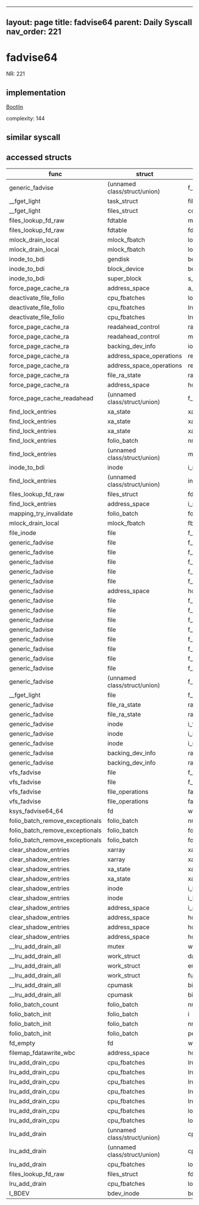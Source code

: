 
---
layout: page
title: fadvise64
parent: Daily Syscall
nav_order: 221
---
        

# fadvise64
NR: 221

## implementation
[Bootlin](https://elixir.bootlin.com/linux/v6.14.7/source/mm/fadvise.c#L208)

complexity: 144


## similar syscall


## accessed structs

|func|struct|target|location|has_read|has_write|
|--|--|--|--|--|--|
|generic_fadvise|(unnamed class/struct/union)|f_ra|https://elixir.bootlin.com/linux/v6.14.7/source/mm/fadvise.c#L91|true|true|
|__fget_light|task_struct|files|https://elixir.bootlin.com/linux/v6.14.7/source/fs/file.c#L1142|true|true|
|__fget_light|files_struct|count|https://elixir.bootlin.com/linux/v6.14.7/source/fs/file.c#L1154|false|false|
|files_lookup_fd_raw|fdtable|max_fds|https://elixir.bootlin.com/linux/v6.14.7/source/include/linux/fdtable.h#L75|true|true|
|files_lookup_fd_raw|fdtable|fd|https://elixir.bootlin.com/linux/v6.14.7/source/include/linux/fdtable.h#L84|true|true|
|mlock_drain_local|mlock_fbatch|lock|https://elixir.bootlin.com/linux/v6.14.7/source/mm/mlock.c#L220|false|false|
|mlock_drain_local|mlock_fbatch|lock|https://elixir.bootlin.com/linux/v6.14.7/source/mm/mlock.c#L216|false|false|
|inode_to_bdi|gendisk|bdi|https://elixir.bootlin.com/linux/v6.14.7/source/mm/backing-dev.c#L1208|true|true|
|inode_to_bdi|block_device|bd_disk|https://elixir.bootlin.com/linux/v6.14.7/source/mm/backing-dev.c#L1208|true|true|
|inode_to_bdi|super_block|s_bdi|https://elixir.bootlin.com/linux/v6.14.7/source/mm/backing-dev.c#L1210|true|true|
|force_page_cache_ra|address_space|a_ops|https://elixir.bootlin.com/linux/v6.14.7/source/mm/readahead.c#L342|true|true|
|deactivate_file_folio|cpu_fbatches|lock_irq|https://elixir.bootlin.com/linux/v6.14.7/source/mm/swap.c#L689|true|true|
|deactivate_file_folio|cpu_fbatches|lru_deactivate_file|https://elixir.bootlin.com/linux/v6.14.7/source/mm/swap.c#L689|true|true|
|deactivate_file_folio|cpu_fbatches|lru_deactivate_file|https://elixir.bootlin.com/linux/v6.14.7/source/mm/swap.c#L689|false|false|
|force_page_cache_ra|readahead_control|ra|https://elixir.bootlin.com/linux/v6.14.7/source/mm/readahead.c#L338|true|true|
|force_page_cache_ra|readahead_control|mapping|https://elixir.bootlin.com/linux/v6.14.7/source/mm/readahead.c#L337|true|true|
|force_page_cache_ra|backing_dev_info|io_pages|https://elixir.bootlin.com/linux/v6.14.7/source/mm/readahead.c#L349|true|true|
|force_page_cache_ra|address_space_operations|read_folio|https://elixir.bootlin.com/linux/v6.14.7/source/mm/readahead.c#L342|true|true|
|force_page_cache_ra|address_space_operations|readahead|https://elixir.bootlin.com/linux/v6.14.7/source/mm/readahead.c#L342|true|true|
|force_page_cache_ra|file_ra_state|ra_pages|https://elixir.bootlin.com/linux/v6.14.7/source/mm/readahead.c#L349|true|true|
|force_page_cache_ra|address_space|host|https://elixir.bootlin.com/linux/v6.14.7/source/mm/readahead.c#L339|true|true|
|force_page_cache_readahead|(unnamed class/struct/union)|f_ra|https://elixir.bootlin.com/linux/v6.14.7/source/mm/internal.h#L399|false|false|
|find_lock_entries|xa_state|xa_index|https://elixir.bootlin.com/linux/v6.14.7/source/mm/filemap.c#L2162|true|true|
|find_lock_entries|xa_state|xa_index|https://elixir.bootlin.com/linux/v6.14.7/source/mm/filemap.c#L2151|true|true|
|find_lock_entries|xa_state|xa_index|https://elixir.bootlin.com/linux/v6.14.7/source/mm/filemap.c#L2147|true|true|
|find_lock_entries|folio_batch|nr|https://elixir.bootlin.com/linux/v6.14.7/source/mm/filemap.c#L2162|true|true|
|find_lock_entries|(unnamed class/struct/union)|mapping|https://elixir.bootlin.com/linux/v6.14.7/source/mm/filemap.c#L2144|true|true|
|inode_to_bdi|inode|i_sb|https://elixir.bootlin.com/linux/v6.14.7/source/mm/backing-dev.c#L1205|true|true|
|find_lock_entries|(unnamed class/struct/union)|index|https://elixir.bootlin.com/linux/v6.14.7/source/mm/filemap.c#L2135|true|true|
|files_lookup_fd_raw|files_struct|fdt|https://elixir.bootlin.com/linux/v6.14.7/source/include/linux/fdtable.h#L74|false|false|
|find_lock_entries|address_space|i_pages|https://elixir.bootlin.com/linux/v6.14.7/source/mm/filemap.c#L2125|false|false|
|mapping_try_invalidate|folio_batch|folios|https://elixir.bootlin.com/linux/v6.14.7/source/mm/truncate.c#L472|false|false|
|mlock_drain_local|mlock_fbatch|fbatch|https://elixir.bootlin.com/linux/v6.14.7/source/mm/mlock.c#L217|false|false|
|file_inode|file|f_inode|https://elixir.bootlin.com/linux/v6.14.7/source/include/linux/fs.h#L1184|true|true|
|generic_fadvise|file|f_mode|https://elixir.bootlin.com/linux/v6.14.7/source/mm/fadvise.c#L82|true|true|
|generic_fadvise|file|f_mode|https://elixir.bootlin.com/linux/v6.14.7/source/mm/fadvise.c#L87|true|true|
|generic_fadvise|file|f_mode|https://elixir.bootlin.com/linux/v6.14.7/source/mm/fadvise.c#L93|true|true|
|generic_fadvise|file|f_mode|https://elixir.bootlin.com/linux/v6.14.7/source/mm/fadvise.c#L110|true|true|
|generic_fadvise|file|f_mapping|https://elixir.bootlin.com/linux/v6.14.7/source/mm/fadvise.c#L45|true|true|
|generic_fadvise|address_space|host|https://elixir.bootlin.com/linux/v6.14.7/source/mm/fadvise.c#L49|true|true|
|generic_fadvise|file|f_lock|https://elixir.bootlin.com/linux/v6.14.7/source/mm/fadvise.c#L81|false|false|
|generic_fadvise|file|f_lock|https://elixir.bootlin.com/linux/v6.14.7/source/mm/fadvise.c#L83|false|false|
|generic_fadvise|file|f_lock|https://elixir.bootlin.com/linux/v6.14.7/source/mm/fadvise.c#L86|false|false|
|generic_fadvise|file|f_lock|https://elixir.bootlin.com/linux/v6.14.7/source/mm/fadvise.c#L88|false|false|
|generic_fadvise|file|f_lock|https://elixir.bootlin.com/linux/v6.14.7/source/mm/fadvise.c#L92|false|false|
|generic_fadvise|file|f_lock|https://elixir.bootlin.com/linux/v6.14.7/source/mm/fadvise.c#L94|false|false|
|generic_fadvise|file|f_lock|https://elixir.bootlin.com/linux/v6.14.7/source/mm/fadvise.c#L109|false|false|
|generic_fadvise|file|f_lock|https://elixir.bootlin.com/linux/v6.14.7/source/mm/fadvise.c#L111|false|false|
|generic_fadvise|(unnamed class/struct/union)|f_ra|https://elixir.bootlin.com/linux/v6.14.7/source/mm/fadvise.c#L80|true|true|
|__fget_light|file|f_mode|https://elixir.bootlin.com/linux/v6.14.7/source/fs/file.c#L1156|true|true|
|generic_fadvise|file_ra_state|ra_pages|https://elixir.bootlin.com/linux/v6.14.7/source/mm/fadvise.c#L80|false|false|
|generic_fadvise|file_ra_state|ra_pages|https://elixir.bootlin.com/linux/v6.14.7/source/mm/fadvise.c#L91|false|false|
|generic_fadvise|inode|i_flags|https://elixir.bootlin.com/linux/v6.14.7/source/mm/fadvise.c#L51|true|true|
|generic_fadvise|inode|i_mode|https://elixir.bootlin.com/linux/v6.14.7/source/mm/fadvise.c#L42|true|true|
|generic_fadvise|inode|i_size|https://elixir.bootlin.com/linux/v6.14.7/source/mm/fadvise.c#L132|true|true|
|generic_fadvise|backing_dev_info|ra_pages|https://elixir.bootlin.com/linux/v6.14.7/source/mm/fadvise.c#L80|true|true|
|generic_fadvise|backing_dev_info|ra_pages|https://elixir.bootlin.com/linux/v6.14.7/source/mm/fadvise.c#L91|true|true|
|vfs_fadvise|file|f_op|https://elixir.bootlin.com/linux/v6.14.7/source/mm/fadvise.c#L182|true|true|
|vfs_fadvise|file|f_op|https://elixir.bootlin.com/linux/v6.14.7/source/mm/fadvise.c#L183|true|true|
|vfs_fadvise|file_operations|fadvise|https://elixir.bootlin.com/linux/v6.14.7/source/mm/fadvise.c#L182|true|true|
|vfs_fadvise|file_operations|fadvise|https://elixir.bootlin.com/linux/v6.14.7/source/mm/fadvise.c#L183|true|true|
|ksys_fadvise64_64|fd|word|https://elixir.bootlin.com/linux/v6.14.7/source/mm/fadvise.c#L198|true|true|
|folio_batch_remove_exceptionals|folio_batch|nr|https://elixir.bootlin.com/linux/v6.14.7/source/mm/swap.c#L1076|false|false|
|folio_batch_remove_exceptionals|folio_batch|folios|https://elixir.bootlin.com/linux/v6.14.7/source/mm/swap.c#L1072|false|false|
|folio_batch_remove_exceptionals|folio_batch|folios|https://elixir.bootlin.com/linux/v6.14.7/source/mm/swap.c#L1074|false|false|
|clear_shadow_entries|xarray|xa_lock|https://elixir.bootlin.com/linux/v6.14.7/source/mm/truncate.c#L47|false|false|
|clear_shadow_entries|xarray|xa_lock|https://elixir.bootlin.com/linux/v6.14.7/source/mm/truncate.c#L39|false|false|
|clear_shadow_entries|xa_state|xa|https://elixir.bootlin.com/linux/v6.14.7/source/mm/truncate.c#L47|true|true|
|clear_shadow_entries|xa_state|xa|https://elixir.bootlin.com/linux/v6.14.7/source/mm/truncate.c#L39|true|true|
|clear_shadow_entries|inode|i_lock|https://elixir.bootlin.com/linux/v6.14.7/source/mm/truncate.c#L50|false|false|
|clear_shadow_entries|inode|i_lock|https://elixir.bootlin.com/linux/v6.14.7/source/mm/truncate.c#L38|false|false|
|clear_shadow_entries|address_space|i_pages|https://elixir.bootlin.com/linux/v6.14.7/source/mm/truncate.c#L29|false|false|
|clear_shadow_entries|address_space|host|https://elixir.bootlin.com/linux/v6.14.7/source/mm/truncate.c#L50|true|true|
|clear_shadow_entries|address_space|host|https://elixir.bootlin.com/linux/v6.14.7/source/mm/truncate.c#L49|true|true|
|clear_shadow_entries|address_space|host|https://elixir.bootlin.com/linux/v6.14.7/source/mm/truncate.c#L38|true|true|
|__lru_add_drain_all|mutex|wait_list|https://elixir.bootlin.com/linux/v6.14.7/source/mm/swap.c#L804|false|false|
|__lru_add_drain_all|work_struct|data|https://elixir.bootlin.com/linux/v6.14.7/source/mm/swap.c#L868|false|false|
|__lru_add_drain_all|work_struct|entry|https://elixir.bootlin.com/linux/v6.14.7/source/mm/swap.c#L868|false|false|
|__lru_add_drain_all|work_struct|func|https://elixir.bootlin.com/linux/v6.14.7/source/mm/swap.c#L868|false|false|
|__lru_add_drain_all|cpumask|bits|https://elixir.bootlin.com/linux/v6.14.7/source/mm/swap.c#L874|false|false|
|__lru_add_drain_all|cpumask|bits|https://elixir.bootlin.com/linux/v6.14.7/source/mm/swap.c#L864|false|false|
|folio_batch_count|folio_batch|nr|https://elixir.bootlin.com/linux/v6.14.7/source/include/linux/pagevec.h#L56|true|true|
|folio_batch_init|folio_batch|i|https://elixir.bootlin.com/linux/v6.14.7/source/include/linux/pagevec.h#L44|false|false|
|folio_batch_init|folio_batch|nr|https://elixir.bootlin.com/linux/v6.14.7/source/include/linux/pagevec.h#L43|false|false|
|folio_batch_init|folio_batch|percpu_pvec_drained|https://elixir.bootlin.com/linux/v6.14.7/source/include/linux/pagevec.h#L45|false|false|
|fd_empty|fd|word|https://elixir.bootlin.com/linux/v6.14.7/source/include/linux/file.h#L47|true|true|
|filemap_fdatawrite_wbc|address_space|host|https://elixir.bootlin.com/linux/v6.14.7/source/mm/filemap.c#L387|true|true|
|lru_add_drain_cpu|cpu_fbatches|lru_add|https://elixir.bootlin.com/linux/v6.14.7/source/mm/swap.c#L639|false|false|
|lru_add_drain_cpu|cpu_fbatches|lru_move_tail|https://elixir.bootlin.com/linux/v6.14.7/source/mm/swap.c#L644|false|false|
|lru_add_drain_cpu|cpu_fbatches|lru_deactivate_file|https://elixir.bootlin.com/linux/v6.14.7/source/mm/swap.c#L655|false|false|
|lru_add_drain_cpu|cpu_fbatches|lru_deactivate|https://elixir.bootlin.com/linux/v6.14.7/source/mm/swap.c#L659|false|false|
|lru_add_drain_cpu|cpu_fbatches|lru_lazyfree|https://elixir.bootlin.com/linux/v6.14.7/source/mm/swap.c#L663|false|false|
|lru_add_drain_cpu|cpu_fbatches|lock_irq|https://elixir.bootlin.com/linux/v6.14.7/source/mm/swap.c#L650|false|false|
|lru_add_drain_cpu|cpu_fbatches|lock_irq|https://elixir.bootlin.com/linux/v6.14.7/source/mm/swap.c#L652|false|false|
|lru_add_drain|(unnamed class/struct/union)|cpu_number|https://elixir.bootlin.com/linux/v6.14.7/source/mm/swap.c#L730|false|false|
|lru_add_drain|(unnamed class/struct/union)|cpu_number|https://elixir.bootlin.com/linux/v6.14.7/source/mm/swap.c#L730|true|true|
|lru_add_drain|cpu_fbatches|lock|https://elixir.bootlin.com/linux/v6.14.7/source/mm/swap.c#L729|false|false|
|files_lookup_fd_raw|files_struct|fdt|https://elixir.bootlin.com/linux/v6.14.7/source/include/linux/fdtable.h#L74|true|true|
|lru_add_drain|cpu_fbatches|lock|https://elixir.bootlin.com/linux/v6.14.7/source/mm/swap.c#L731|false|false|
|I_BDEV|bdev_inode|bdev|https://elixir.bootlin.com/linux/v6.14.7/source/block/bdev.c#L54|false|false|
